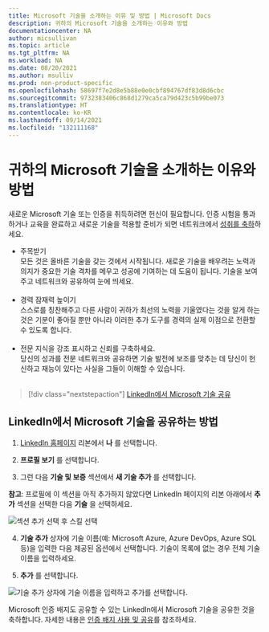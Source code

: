 ```yaml
---
title: Microsoft 기술을 소개하는 이유 및 방법 | Microsoft Docs
description: 귀하의 Microsoft 기술을 소개하는 이유와 방법
documentationcenter: NA
author: micsullivan
ms.topic: article
ms.tgt_pltfrm: NA
ms.workload: NA
ms.date: 08/20/2021
ms.author: msulliv
ms.prod: non-product-specific
ms.openlocfilehash: 58697f7e2d8e5b88e0e0cbf894767df83d8d6cbc
ms.sourcegitcommit: 9732383406c868d1279ca5ca79d423c5b99be073
ms.translationtype: HT
ms.contentlocale: ko-KR
ms.lasthandoff: 09/14/2021
ms.locfileid: "132111168"
---
```

# <a name="why-and-how-to-showcase-your-microsoft-skills"></a>귀하의 Microsoft 기술을 소개하는 이유와 방법

새로운 Microsoft 기술 또는 인증을 취득하려면 헌신이 필요합니다. 인증 시험을 통과하거나 교육을 완료하고 새로운 기술을 적용할 준비가 되면 네트워크에서 [성취를 축하](https://techcommunity.microsoft.com/t5/microsoft-learn-blog/why-you-should-celebrate-your-microsoft-skills-and/ba-p/1469349)하세요.

- 주목받기<br/>모든 것은 올바른 기술을 갖는 것에서 시작됩니다. 새로운 기술을 배우려는 노력과 의지가 중요한 기술 격차를 메우고 성공에 기여하는 데 도움이 됩니다. 기술을 보여주고 네트워크와 공유하여 눈에 띄세요.<br/><br/>
- 경력 잠재력 높이기<br/>스스로를 칭찬해주고 다른 사람이 귀하가 최선의 노력을 기울였다는 것을 알게 하는 것은 기분이 좋아질 뿐만 아니라 이러한 추가 도구를 경력의 실제 이점으로 전환할 수 있도록 합니다.<br/><br/>
- 전문 지식을 강조 표시하고 신뢰를 구축하세요.<br/>당신의 성과를 전문 네트워크와 공유하면 기술 발전에 보조를 맞추는 데 당신이 헌신하고 재능이 있다는 사실을 그들이 이해할 수 있습니다.<br/><br/>

> [!div class="nextstepaction"]
> [LinkedIn에서 Microsoft 기술 공유](https://www.linkedin.com/in/me/)

## <a name="how-to-share-microsoft-skills-on-linkedin"></a>LinkedIn에서 Microsoft 기술을 공유하는 방법

1. [LinkedIn 홈페이지](https://www.linkedin.com/in/me/) 리본에서 **나** 를 선택합니다.

2. **프로필 보기** 를 선택합니다.

3. 그런 다음 **기술 및 보증** 섹션에서 **새 기술 추가** 를 선택합니다.

**참고**: 프로필에 이 섹션을 아직 추가하지 않았다면 LinkedIn 페이지의 리본 아래에서 **추가** 섹션을 선택한 다음 **기술** 을 선택하세요.

![섹션 추가 선택 후 스킬 선택](images/how-to-share-microsoft-skills-on-linkedin-step3.png)

4. **기술 추가** 상자에 기술 이름(예: Microsoft Azure, Azure DevOps, Azure SQL 등)을 입력한 다음 제공된 옵션에서 선택합니다. 기술이 목록에 없는 경우 전체 기술 이름을 입력하세요.

5. **추가** 를 선택합니다.

![기술 추가 상자에 기술 이름을 입력하고 추가를 선택합니다.](images/how-to-share-microsoft-skills-on-linkedin-step5.png)

Microsoft 인증 배지도 공유할 수 있는 LinkedIn에서 Microsoft 기술을 공유한 것을 축하합니다. 자세한 내용은 [인증 배지 사용 및 공유](/learn/certifications/badges)를 참조하세요.
